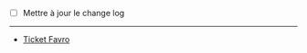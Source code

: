 <!--
  Décrivez brièvement l'objectif de votre pull request.
  La liste ci-dessous comporte des éléments importants à garder en tête pour chaque PR.
  Pensez à ajouter le lien du ticket Favro correspondant.
-->

- [ ] Mettre à jour le change log
---

- [Ticket Favro]()
